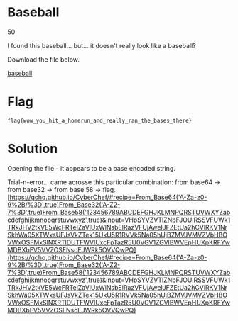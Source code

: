 # Baseball
50

I found this baseball... but... it doesn't really look like a baseball?

Download the file below.

[baseball](baseball)

# Flag
```shell
flag{wow_you_hit_a_homerun_and_really_ran_the_bases_there}
```

# Solution
Opening the file - it appears to be a base encoded string.

Trial-n-error...
came acrosse this particular combination:
from base64 -> from base32 -> from base 58 -> flag.
[https://gchq.github.io/CyberChef/#recipe=From_Base64('A-Za-z0-9%2B/%3D',true)From_Base32('A-Z2-7%3D',true)From_Base58('123456789ABCDEFGHJKLMNPQRSTUVWXYZabcdefghijkmnopqrstuvwxyz',true)&input=VHpSYVZVTlZNbFJOUlRSSVFUWk1TRkJHV2tkVE5WcFRTelZaVlUxWlNsbElRazVFUjAwelJFZEtUa2hCVlRKV1NrSkhWa05XTWxsUFJsVkZTek15UkU5R1RVVk5Na05hUjBZMVJVMVZVbHBOVWxOSFMxSlNXRTlDUTFWVlUxcFpTazR5U0VGV1ZGVlBWVEpHUXpKRFYwMDBXbFV5VVZOSFNscEJWRk5OVVQwPQ](https://gchq.github.io/CyberChef/#recipe=From_Base64('A-Za-z0-9%2B/%3D',true)From_Base32('A-Z2-7%3D',true)From_Base58('123456789ABCDEFGHJKLMNPQRSTUVWXYZabcdefghijkmnopqrstuvwxyz',true)&input=VHpSYVZVTlZNbFJOUlRSSVFUWk1TRkJHV2tkVE5WcFRTelZaVlUxWlNsbElRazVFUjAwelJFZEtUa2hCVlRKV1NrSkhWa05XTWxsUFJsVkZTek15UkU5R1RVVk5Na05hUjBZMVJVMVZVbHBOVWxOSFMxSlNXRTlDUTFWVlUxcFpTazR5U0VGV1ZGVlBWVEpHUXpKRFYwMDBXbFV5VVZOSFNscEJWRk5OVVQwPQ)